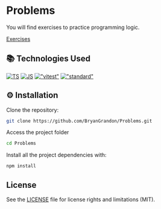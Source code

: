 # Problems

You will find exercises to practice programming logic.

[Exercises](/docs/Problems.md)

## 📚 Technologies Used

[![TS](https://img.shields.io/badge/TypeScript-3178C6?style=flat&logo=typescript&logoColor=white)](https://www.typescriptlang.org/)
[![JS](https://shields.io/badge/JavaScript-F7DF1E?logo=JavaScript&logoColor=000&style=flat-)](https://developer.mozilla.org/en-US/docs/Web/JavaScript)
[!["vitest"](https://img.shields.io/badge/vitest-6E9F18?style=clats&logo=vitest&logoColor=white)](https://vitest.dev/)
[!["standard"](https://img.shields.io/badge/Standard-2D3136.svg?style=flat&logo=esLint&logoColor=white)](https://www.npmjs.com/package/standard#install)

## ⚙️ Installation

Clone the repository:

```bash
git clone https://github.com/BryanGrandon/Problems.git
```

Access the project folder

```bash
cd Problems
```

Install all the project dependencies with:

```bash
npm install
```

## License

See the [LICENSE](/LICENSE) file for license rights and limitations (MIT).
